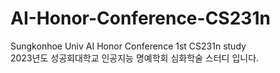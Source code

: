 # AI-Honor-Conference-CS231n
Sungkonhoe Univ AI Honor Conference 1st CS231n study
<br>
2023년도 성공회대학교 인공지능 명예학회 심화학술 스터디 입니다.
